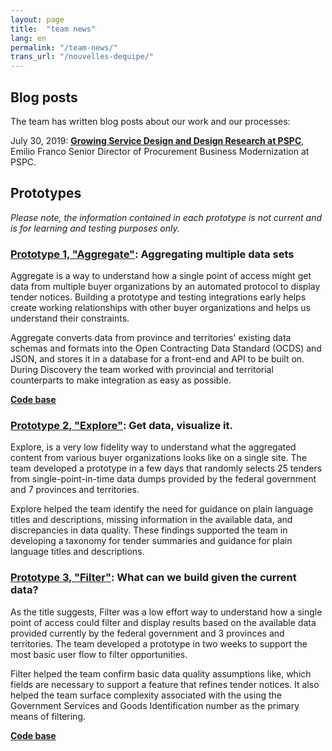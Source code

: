 ```yaml
---
layout: page
title:  "team news"
lang: en
permalink: "/team-news/"
trans_url: "/nouvelles-dequipe/"
---
```


## Blog posts

The team has written blog posts about our work and our processes:

July 30, 2019: [**Growing Service Design and Design Research at PSPC**](https://digital.canada.ca/2019/07/30/growing-service-design-and-design-research-at-pspc/), Emilio Franco Senior Director of Procurement Business Modernization at PSPC.

## Prototypes

*Please note, the information contained in each prototype is not current and is for learning and testing purposes only.*  

### [Prototype 1, "Aggregate"](https://github.com/cds-snc/pspc-spa-aggregator): Aggregating multiple data sets

Aggregate is a way to understand how a single point of access might get data from multiple buyer organizations by an automated protocol to display tender notices. Building a prototype and testing integrations early helps create working relationships with other buyer organizations and helps us understand their constraints. 

Aggregate converts data from province and territories' existing data schemas and formats into the Open Contracting Data Standard (OCDS) and JSON, and stores it in a database for a front-end and API to be built on. During Discovery the team worked with provincial and territorial counterparts to make integration as easy as possible. 

[**Code base**](https://github.com/cds-snc/pspc-spa-aggregator)

### [Prototype 2, "Explore"](https://dsinclair-spa.herokuapp.com/): Get data, visualize it.

Explore, is a very low fidelity way to understand what the aggregated content from various buyer organizations looks like on a single site. The team developed a prototype in a few days that randomly selects 25 tenders from single-point-in-time data dumps provided by the federal government and 7 provinces and territories. 

Explore helped the team identify the need for guidance on plain language titles and descriptions, missing information in the available data, and discrepancies in data quality. These findings supported the team in developing a taxonomy for tender summaries and guidance for plain language titles and descriptions.

### [Prototype 3, "Filter"](https://single-point-of-access.herokuapp.com/en/start?filters=&gsin=): What can we build given the current data?

As the title suggests, Filter was a low effort way to understand how a single point of access could filter and display results based on the available data provided currently by the federal government and 3 provinces and territories. The team developed a prototype in two weeks to support the most basic user flow to filter opportunities.   

Filter helped the team confirm basic data quality assumptions like, which fields are necessary to support a feature that refines tender notices. It also helped the team surface complexity associated with the using the Government Services and Goods Identification number as the primary means of filtering.

[**Code base**](https://github.com/cds-snc/single-point-of-access-data)





